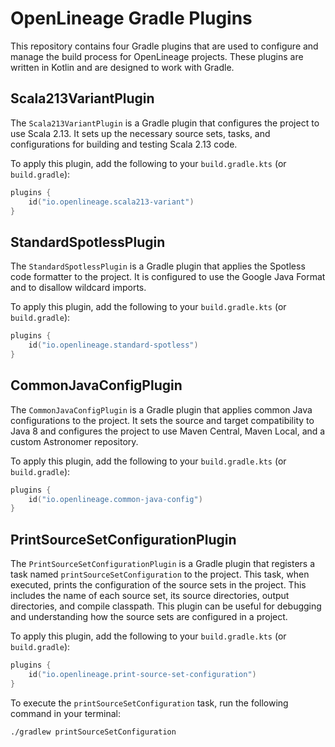 # OpenLineage Gradle Plugins

This repository contains four Gradle plugins that are used to configure and manage the build process for OpenLineage projects. These plugins are written in Kotlin and are designed to work with Gradle.

## Scala213VariantPlugin

The `Scala213VariantPlugin` is a Gradle plugin that configures the project to use Scala 2.13. It sets up the necessary source sets, tasks, and configurations for building and testing Scala 2.13 code.

To apply this plugin, add the following to your `build.gradle.kts` (or `build.gradle`):

```kotlin
plugins {
    id("io.openlineage.scala213-variant")
}
```

## StandardSpotlessPlugin

The `StandardSpotlessPlugin` is a Gradle plugin that applies the Spotless code formatter to the project. It is configured to use the Google Java Format and to disallow wildcard imports.

To apply this plugin, add the following to your `build.gradle.kts` (or `build.gradle`):

```kotlin
plugins {
    id("io.openlineage.standard-spotless")
}
```

## CommonJavaConfigPlugin

The `CommonJavaConfigPlugin` is a Gradle plugin that applies common Java configurations to the project. It sets the source and target compatibility to Java 8 and configures the project to use Maven Central, Maven Local, and a custom Astronomer repository.

To apply this plugin, add the following to your `build.gradle.kts` (or `build.gradle`):

```kotlin
plugins {
    id("io.openlineage.common-java-config")
}
```

## PrintSourceSetConfigurationPlugin

The `PrintSourceSetConfigurationPlugin` is a Gradle plugin that registers a task named `printSourceSetConfiguration` to the project. This task, when executed, prints the configuration of the source sets in the project. This includes the name of each source set, its source directories, output directories, and compile classpath. This plugin can be useful for debugging and understanding how the source sets are configured in a project.

To apply this plugin, add the following to your `build.gradle.kts` (or `build.gradle`):

```kotlin
plugins {
    id("io.openlineage.print-source-set-configuration")
}
```

To execute the `printSourceSetConfiguration` task, run the following command in your terminal:

```bash
./gradlew printSourceSetConfiguration
```
